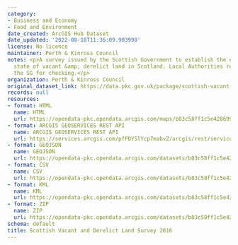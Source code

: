 ```yaml
---
category:
- Business and Economy
- Food and Environment
date_created: ArcGIS Hub Dataset
date_updated: '2022-08-18T11:36:09.903998'
license: No licence
maintainer: Perth & Kinross Council
notes: <p>A survey issued by the Scottish Government to establish the extent &amp;
  state of vacant &amp; derelict land in Scotland. Local Authorities return data to
  the SG for checking.</p>
organization: Perth & Kinross Council
original_dataset_link: https://data.pkc.gov.uk/package/scottish-vacant-and-derelict-land-survey-2016
records: null
resources:
- format: HTML
  name: HTML
  url: https://opendata-pkc.opendata.arcgis.com/maps/b83c58ff1c5e4286990e8643212c146b_1
- format: ARCGIS GEOSERVICES REST API
  name: ARCGIS GEOSERVICES REST API
  url: https://services.arcgis.com/pfFDYSlYcp7mabvZ/arcgis/rest/services/Scottish_Vacant_and_Derelict_Land_2016/FeatureServer/1
- format: GEOJSON
  name: GEOJSON
  url: https://opendata-pkc.opendata.arcgis.com/datasets/b83c58ff1c5e4286990e8643212c146b_1.geojson?outSR=%7B%22latestWkid%22%3A27700%2C%22wkid%22%3A27700%7D
- format: CSV
  name: CSV
  url: https://opendata-pkc.opendata.arcgis.com/datasets/b83c58ff1c5e4286990e8643212c146b_1.csv?outSR=%7B%22latestWkid%22%3A27700%2C%22wkid%22%3A27700%7D
- format: KML
  name: KML
  url: https://opendata-pkc.opendata.arcgis.com/datasets/b83c58ff1c5e4286990e8643212c146b_1.kml?outSR=%7B%22latestWkid%22%3A27700%2C%22wkid%22%3A27700%7D
- format: ZIP
  name: ZIP
  url: https://opendata-pkc.opendata.arcgis.com/datasets/b83c58ff1c5e4286990e8643212c146b_1.zip?outSR=%7B%22latestWkid%22%3A27700%2C%22wkid%22%3A27700%7D
schema: default
title: Scottish Vacant and Derelict Land Survey 2016
---
```


